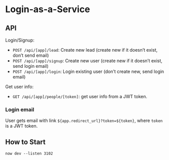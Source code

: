 # Login-as-a-Service

## API

Login/Signup:

- `POST /api/[app]/lead`: Create new lead (create new if it doesn’t exist, don’t send email)
- `POST /api/[app]/signup`: Create new user (create new if it doesn’t exist, send login email)
- `POST /api/[app]/login`: Login existing user (don’t create new, send login email)

Get user info:

- `GET /api/[app]/people/[token]`: get user info from a JWT token.


### Login email

User gets email with link `${app.redirect_url}?token=${token}`, where `token` is a JWT token.


## How to Start

    now dev --listen 3102
